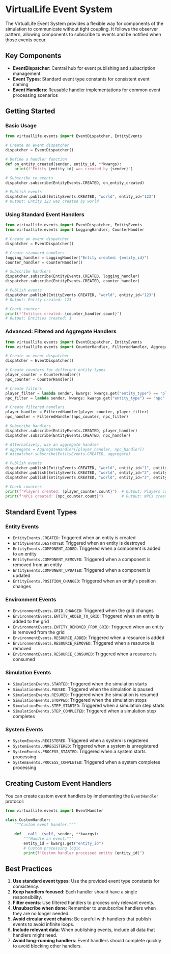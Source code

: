 # VirtualLife Event System

The VirtualLife Event System provides a flexible way for components of the simulation to communicate without tight coupling. It follows the observer pattern, allowing components to subscribe to events and be notified when those events occur.

## Key Components

- **EventDispatcher**: Central hub for event publishing and subscription management
- **Event Types**: Standard event type constants for consistent event naming
- **Event Handlers**: Reusable handler implementations for common event processing scenarios

## Getting Started

### Basic Usage

```python
from virtuallife.events import EventDispatcher, EntityEvents

# Create an event dispatcher
dispatcher = EventDispatcher()

# Define a handler function
def on_entity_created(sender, entity_id, **kwargs):
    print(f"Entity {entity_id} was created by {sender}")

# Subscribe to events
dispatcher.subscribe(EntityEvents.CREATED, on_entity_created)

# Publish events
dispatcher.publish(EntityEvents.CREATED, "world", entity_id="123")
# Output: Entity 123 was created by world
```

### Using Standard Event Handlers

```python
from virtuallife.events import EventDispatcher, EntityEvents
from virtuallife.events import LoggingHandler, CounterHandler

# Create an event dispatcher
dispatcher = EventDispatcher()

# Create standard handlers
logging_handler = LoggingHandler("Entity created: {entity_id}")
counter_handler = CounterHandler()

# Subscribe handlers
dispatcher.subscribe(EntityEvents.CREATED, logging_handler)
dispatcher.subscribe(EntityEvents.CREATED, counter_handler)

# Publish events
dispatcher.publish(EntityEvents.CREATED, "world", entity_id="123")
# Output: Entity created: 123

# Check counter
print(f"Entities created: {counter_handler.count}")
# Output: Entities created: 1
```

### Advanced: Filtered and Aggregate Handlers

```python
from virtuallife.events import EventDispatcher, EntityEvents
from virtuallife.events import CounterHandler, FilteredHandler, AggregateHandler

# Create an event dispatcher
dispatcher = EventDispatcher()

# Create counters for different entity types
player_counter = CounterHandler()
npc_counter = CounterHandler()

# Create filters
player_filter = lambda sender, kwargs: kwargs.get("entity_type") == "player"
npc_filter = lambda sender, kwargs: kwargs.get("entity_type") == "npc"

# Create filtered handlers
player_handler = FilteredHandler(player_counter, player_filter)
npc_handler = FilteredHandler(npc_counter, npc_filter)

# Subscribe handlers
dispatcher.subscribe(EntityEvents.CREATED, player_handler)
dispatcher.subscribe(EntityEvents.CREATED, npc_handler)

# Alternatively, use an aggregate handler
# aggregate = AggregateHandler([player_handler, npc_handler])
# dispatcher.subscribe(EntityEvents.CREATED, aggregate)

# Publish events
dispatcher.publish(EntityEvents.CREATED, "world", entity_id="1", entity_type="player")
dispatcher.publish(EntityEvents.CREATED, "world", entity_id="2", entity_type="npc")
dispatcher.publish(EntityEvents.CREATED, "world", entity_id="3", entity_type="item")

# Check counters
print(f"Players created: {player_counter.count}")  # Output: Players created: 1
print(f"NPCs created: {npc_counter.count}")        # Output: NPCs created: 1
```

## Standard Event Types

### Entity Events

- `EntityEvents.CREATED`: Triggered when an entity is created
- `EntityEvents.DESTROYED`: Triggered when an entity is destroyed
- `EntityEvents.COMPONENT_ADDED`: Triggered when a component is added to an entity
- `EntityEvents.COMPONENT_REMOVED`: Triggered when a component is removed from an entity
- `EntityEvents.COMPONENT_UPDATED`: Triggered when a component is updated
- `EntityEvents.POSITION_CHANGED`: Triggered when an entity's position changes

### Environment Events

- `EnvironmentEvents.GRID_CHANGED`: Triggered when the grid changes
- `EnvironmentEvents.ENTITY_ADDED_TO_GRID`: Triggered when an entity is added to the grid
- `EnvironmentEvents.ENTITY_REMOVED_FROM_GRID`: Triggered when an entity is removed from the grid
- `EnvironmentEvents.RESOURCE_ADDED`: Triggered when a resource is added
- `EnvironmentEvents.RESOURCE_REMOVED`: Triggered when a resource is removed
- `EnvironmentEvents.RESOURCE_CONSUMED`: Triggered when a resource is consumed

### Simulation Events

- `SimulationEvents.STARTED`: Triggered when the simulation starts
- `SimulationEvents.PAUSED`: Triggered when the simulation is paused
- `SimulationEvents.RESUMED`: Triggered when the simulation is resumed
- `SimulationEvents.STOPPED`: Triggered when the simulation stops
- `SimulationEvents.STEP_STARTED`: Triggered when a simulation step starts
- `SimulationEvents.STEP_COMPLETED`: Triggered when a simulation step completes

### System Events

- `SystemEvents.REGISTERED`: Triggered when a system is registered
- `SystemEvents.UNREGISTERED`: Triggered when a system is unregistered
- `SystemEvents.PROCESS_STARTED`: Triggered when a system starts processing
- `SystemEvents.PROCESS_COMPLETED`: Triggered when a system completes processing

## Creating Custom Event Handlers

You can create custom event handlers by implementing the `EventHandler` protocol:

```python
from virtuallife.events import EventHandler

class CustomHandler:
    """Custom event handler."""
    
    def __call__(self, sender, **kwargs):
        """Handle an event."""
        entity_id = kwargs.get("entity_id")
        # Custom processing logic
        print(f"Custom handler processed entity {entity_id}")
```

## Best Practices

1. **Use standard event types**: Use the provided event type constants for consistency.
2. **Keep handlers focused**: Each handler should have a single responsibility.
3. **Filter events**: Use filtered handlers to process only relevant events.
4. **Unsubscribe when done**: Remember to unsubscribe handlers when they are no longer needed.
5. **Avoid circular event chains**: Be careful with handlers that publish events to avoid infinite loops.
6. **Include relevant data**: When publishing events, include all data that handlers might need.
7. **Avoid long-running handlers**: Event handlers should complete quickly to avoid blocking other handlers. 